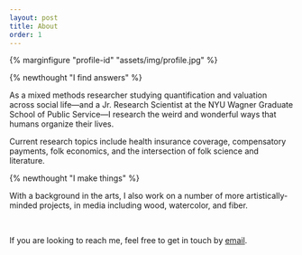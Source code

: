 ```yaml
---
layout: post
title: About
order: 1
---
```


{% marginfigure "profile-id" "assets/img/profile.jpg" %}

{% newthought "I find answers" %}

As a mixed methods researcher studying quantification and valuation across social life—and a Jr. Research Scientist at the NYU Wagner Graduate School of Public Service—I research the weird and wonderful ways that humans organize their lives.

Current research topics include health insurance coverage, compensatory payments, folk economics, and the intersection of folk science and literature.

{% newthought "I make things" %}

With a background in the arts, I also work on a number of more artistically-minded projects, in media including wood, watercolor, and fiber.

<br>

If you are looking to reach me, feel free to get in touch by <a href="mailto:contactmspringsteen@gmail.com">email</a>.
